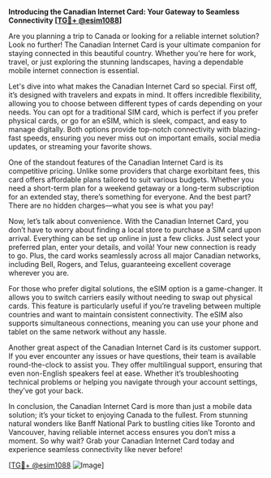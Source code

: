 **Introducing the Canadian Internet Card: Your Gateway to Seamless Connectivity [[TG💪+ @esim1088](https://t.me/s/esim1088)]**

Are you planning a trip to Canada or looking for a reliable internet solution? Look no further! The Canadian Internet Card is your ultimate companion for staying connected in this beautiful country. Whether you're here for work, travel, or just exploring the stunning landscapes, having a dependable mobile internet connection is essential.

Let's dive into what makes the Canadian Internet Card so special. First off, it’s designed with travelers and expats in mind. It offers incredible flexibility, allowing you to choose between different types of cards depending on your needs. You can opt for a traditional SIM card, which is perfect if you prefer physical cards, or go for an eSIM, which is sleek, compact, and easy to manage digitally. Both options provide top-notch connectivity with blazing-fast speeds, ensuring you never miss out on important emails, social media updates, or streaming your favorite shows.

One of the standout features of the Canadian Internet Card is its competitive pricing. Unlike some providers that charge exorbitant fees, this card offers affordable plans tailored to suit various budgets. Whether you need a short-term plan for a weekend getaway or a long-term subscription for an extended stay, there’s something for everyone. And the best part? There are no hidden charges—what you see is what you pay!

Now, let’s talk about convenience. With the Canadian Internet Card, you don’t have to worry about finding a local store to purchase a SIM card upon arrival. Everything can be set up online in just a few clicks. Just select your preferred plan, enter your details, and voilà! Your new connection is ready to go. Plus, the card works seamlessly across all major Canadian networks, including Bell, Rogers, and Telus, guaranteeing excellent coverage wherever you are.

For those who prefer digital solutions, the eSIM option is a game-changer. It allows you to switch carriers easily without needing to swap out physical cards. This feature is particularly useful if you’re traveling between multiple countries and want to maintain consistent connectivity. The eSIM also supports simultaneous connections, meaning you can use your phone and tablet on the same network without any hassle.

Another great aspect of the Canadian Internet Card is its customer support. If you ever encounter any issues or have questions, their team is available round-the-clock to assist you. They offer multilingual support, ensuring that even non-English speakers feel at ease. Whether it’s troubleshooting technical problems or helping you navigate through your account settings, they’ve got your back.

In conclusion, the Canadian Internet Card is more than just a mobile data solution; it’s your ticket to enjoying Canada to the fullest. From stunning natural wonders like Banff National Park to bustling cities like Toronto and Vancouver, having reliable internet access ensures you don’t miss a moment. So why wait? Grab your Canadian Internet Card today and experience seamless connectivity like never before!

[[TG💪+ @esim1088](https://t.me/s/esim1088) ![Image](https://i.postimg.cc/Y0z9fWf4/image.png)]
